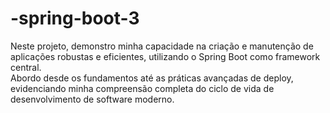 # -spring-boot-3
Neste projeto, demonstro minha capacidade na criação e manutenção de aplicações robustas e eficientes, utilizando o Spring Boot como framework central.  
Abordo desde os fundamentos até as práticas avançadas de deploy, evidenciando minha compreensão completa do ciclo de vida de desenvolvimento de software moderno.
